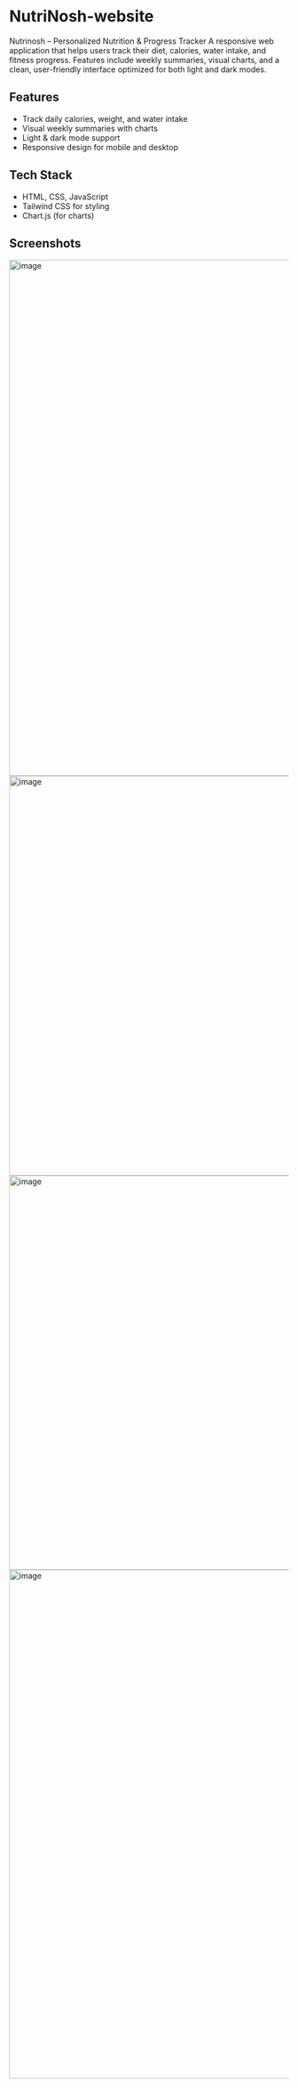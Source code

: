 # NutriNosh-website
Nutrinosh – Personalized Nutrition &amp; Progress Tracker A responsive web application that helps users track their diet, calories, water intake, and fitness progress. Features include weekly summaries, visual charts, and a clean, user-friendly interface optimized for both light and dark modes.

## Features
- Track daily calories, weight, and water intake
- Visual weekly summaries with charts
- Light & dark mode support
- Responsive design for mobile and desktop

## Tech Stack
- HTML, CSS, JavaScript
- Tailwind CSS for styling
- Chart.js (for charts)

## Screenshots
<img width="1881" height="928" alt="image" src="https://github.com/user-attachments/assets/bb29b9e3-9f03-4d04-8e3c-13abe7e456e2" />
<img width="1589" height="719" alt="image" src="https://github.com/user-attachments/assets/fe9a3fa5-6bc6-4c5a-b428-d08d2acba937" />
<img width="1580" height="709" alt="image" src="https://github.com/user-attachments/assets/8ec6abf7-be54-4a89-b10e-ee26cbe10efe" />
<img width="1661" height="915" alt="image" src="https://github.com/user-attachments/assets/928c86f6-e998-46c3-98ab-4d91bc04d1c5" />
